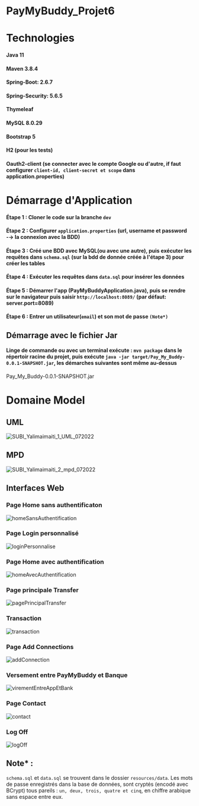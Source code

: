 # PayMyBuddy_Projet6

# Technologies 
#### Java 11
#### Maven 3.8.4
#### Spring-Boot: 2.6.7
#### Spring-Security: 5.6.5
#### Thymeleaf
#### MySQL 8.0.29
#### Bootstrap 5
#### H2 (pour les tests)
#### Oauth2-client (se connecter avec le compte Google ou d'autre, if faut configurer `client-id, client-secret et scope` dans application.properties)

# Démarrage d'Application
#### Étape 1 : Cloner le code sur la branche `dev`
#### Étape 2 : Configurer `application.properties` (url, username et password -→ la connexion avec la BDD)
#### Étape 3 : Créé une BDD avec MySQL(ou avec une autre), puis exécuter les requêtes dans `schema.sql` (sur la bdd de donnée créée à l'étape 3) pour créer les tables
#### Étape 4 : Exécuter les requêtes dans `data.sql` pour insérer les données
#### Étape 5 : Démarrer l'app (PayMyBuddyApplication.java), puis se rendre sur le navigateur puis saisir `http://localhost:8089/` (par défaut: server.port=8089)
#### Étape 6 : Entrer un utilisateur(`email`) et son mot de passe `(Note*)`

## Démarrage avec le fichier Jar 
#### Linge de commande ou avec un terminal exécute : `mvn package` dans le répertoir racine du projet, puis exécute `java -jar target/Pay_My_Buddy-0.0.1-SNAPSHOT.jar`, les démarches suivantes sont même au-dessus

Pay_My_Buddy-0.0.1-SNAPSHOT.jar
# Domaine Model
## UML 
![SUBI_Yalimaimaiti_1_UML_072022](https://user-images.githubusercontent.com/90509456/178743080-bd6563fb-59cd-4c42-8a03-8ff83c105867.jpg)

## MPD
![SUBI_Yalimaimaiti_2_mpd_072022](https://user-images.githubusercontent.com/90509456/178831180-ca78fba0-fcb9-43c8-b641-8a45cda5b7eb.jpg)

## Interfaces Web 
### Page Home sans authentificaton
![homeSansAuthentification](https://user-images.githubusercontent.com/90509456/178951700-d0ca52de-f9bd-404f-9758-8a954952e21e.jpg)
### Page Login personnalisé
![loginPersonnalise](https://user-images.githubusercontent.com/90509456/178951968-78f7305a-5b66-417d-85b9-e05c69620bc3.jpg)
### Page Home avec authentification
![homeAvecAuthentification](https://user-images.githubusercontent.com/90509456/178951840-13bbf767-0209-46f7-95f0-8f4f05b6d516.jpg)
### Page principale Transfer
![pagePrincipalTransfer](https://user-images.githubusercontent.com/90509456/178952030-17f61d21-daa0-40f6-9466-4f014f3daa0c.jpg)
### Transaction
![transaction](https://user-images.githubusercontent.com/90509456/178952102-849231cc-a6f0-4cb1-8fee-25acd1ea4c9a.jpg)
### Page Add Connections
![addConnection](https://user-images.githubusercontent.com/90509456/178952175-3854884a-b9c5-4ba6-8d3b-8eda9ea9dee4.jpg)
### Versement entre PayMyBuddy et Banque
![virementEntreAppEtBank](https://user-images.githubusercontent.com/90509456/178952257-21ed9711-05fc-4aa1-8688-96e283d6e308.jpg)
### Page Contact
![contact](https://user-images.githubusercontent.com/90509456/178952391-a5f640eb-5ff0-492d-a424-d190d300e61f.jpg)
### Log Off
![logOff](https://user-images.githubusercontent.com/90509456/178952456-692d3f2b-8385-427f-a1db-6d33c35ed431.jpg)

## Note* :
`schema.sql` et `data.sql` se trouvent dans le dossier `resources/data`.
Les mots de passe enregistrés dans la base de données, sont cryptés (encodé avec BCrypt) tous pareils : `un, deux, trois, quatre et cinq`, en chiffre arabique sans espace entre eux.
